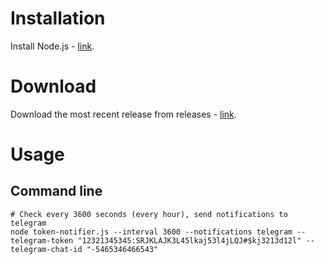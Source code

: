 # Installation 

Install Node.js - [link](https://nodejs.org/en/).

# Download

Download the most recent release from releases - [link](https://github.com/kosciolek/tokens-notifier/releases).
# Usage

## Command line

```
# Check every 3600 seconds (every hour), send notifications to telegram
node token-notifier.js --interval 3600 --notifications telegram --telegram-token "12321345345:SRJKLAJK3L45lkaj53l4jLQJ#$kj3213d12l" --telegram-chat-id "-5465346466543"
```

